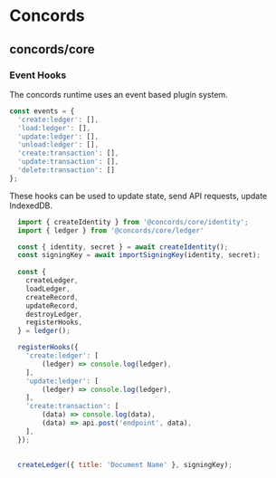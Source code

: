 # Concords


## concords/core

### Event Hooks

The concords runtime uses an event based plugin system.

```javascript
const events = {
  'create:ledger': [],
  'load:ledger': [],
  'update:ledger': [],
  'unload:ledger': [],
  'create:transaction': [],
  'update:transaction': [],
  'delete:transaction': []
};
```

These hooks can be used to update state, send API requests, update IndexedDB.

```javascript
  import { createIdentity } from '@concords/core/identity';
  import { ledger } from '@concords/core/ledger'

  const { identity, secret } = await createIdentity();
  const signingKey = await importSigningKey(identity, secret);
  
  const {
    createLedger,
    loadLedger,
    createRecord,
    updateRecord,
    destroyLedger,
    registerHooks,
  } = ledger();

  registerHooks({
    'create:ledger': [
        (ledger) => console.log(ledger),
    ],
    'update:ledger': [
        (ledger) => console.log(ledger),
    ],
    'create:transaction': [
        (data) => console.log(data),
        (data) => api.post('endpoint', data),
    ],
  });
  

  createLedger({ title: 'Document Name' }, signingKey);
```
